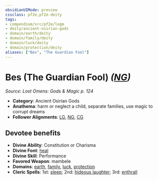 ```yaml
---
obsidianUIMode: preview
cssclass: pf2e,pf2e-deity
tags:
- compendium/src/pf2e/logm
- deity/ancient-osirian-gods
- domain/earth/deity
- domain/family/deity
- domain/luck/deity
- domain/protection/deity
aliases: ["Bes", "The Guardian Fool"]
---
```

# Bes (The Guardian Fool) *([NG](rules/traits/ng-b1.md "Neutral Good Alignment Trait"))*  
*Source: Lost Omens: Gods & Magic p. 124*  

- **Category**: Ancient Osirian Gods
- **Anathema**: harm or neglect a child, separate families, use magic to corrupt dreams
- **Follower Alignments**: [LG](rules/traits/lg-b1.md "Lawful Good Alignment Trait"), [NG](rules/traits/ng-b1.md "Neutral Good Alignment Trait"), [CG](rules/traits/cg-b1.md "Chaotic Good Alignment Trait")

## Devotee benefits

- **Divine Ability**: Constitution or Charisma
- **Divine Font**: [heal](heal.md)
- **Divine Skill**: Performance
- **Favored Weapon**: mambele
- **Domains**: [earth](Reference/Compendium/Setting/domains.md#Earth), [family](Reference/Compendium/Setting/domains.md#Family), [luck](Reference/Compendium/Setting/domains.md#Luck), [protection](Reference/Compendium/Setting/domains.md#Protection)
- **Cleric Spells**: 1st: [sleep](Reference/Compendium/Spells/sleep.md); 2nd: [hideous laughter](hideous-laughter.md); 3rd: [enthrall](enthrall.md)